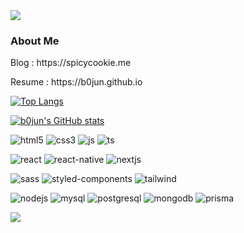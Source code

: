 <img src="https://capsule-render.vercel.app/api?type=waving&color=77CDFF&height=150&section=header" />

### About Me

<p>Blog : https://spicycookie.me</p>
<p>Resume : https://b0jun.github.io</p>

[![Top Langs](https://github-readme-stats.vercel.app/api/top-langs/?username=b0jun)](https://github.com/anuraghazra/github-readme-stats)

[![b0jun's GitHub stats](https://github-readme-stats.vercel.app/api?username=b0jun)](https://github.com/anuraghazra/github-readme-stats)

![html5](https://img.shields.io/badge/HTML5-E34F26?style=for-the-badge&logo=html5&logoColor=white)
![css3](https://img.shields.io/badge/CSS3-1572B6?style=for-the-badge&logo=css3&logoColor=white)
![js](https://img.shields.io/badge/JavaScript-F7DF1E?style=for-the-badge&logo=JavaScript&logoColor=white)
![ts](https://img.shields.io/badge/TypeScript-007ACC?style=for-the-badge&logo=typescript&logoColor=white)

![react](https://img.shields.io/badge/React-20232A?style=for-the-badge&logo=react&logoColor=61DAFB)
![react-native](https://img.shields.io/badge/React_Native-20232A?style=for-the-badge&logo=react&logoColor=61DAFB)
![nextjs](https://img.shields.io/badge/Next.js-000?logo=nextdotjs&logoColor=fff&style=for-the-badge)

![sass](https://img.shields.io/badge/Sass-CC6699?style=for-the-badge&logo=sass&logoColor=white)
![styled-components](https://img.shields.io/badge/styled--components-DB7093?style=for-the-badge&logo=styled-components&logoColor=white)
![tailwind](https://img.shields.io/badge/Tailwind_CSS-38B2AC?style=for-the-badge&logo=tailwind-css&logoColor=white)

![nodejs](https://img.shields.io/badge/Node.js-43853D?style=for-the-badge&logo=node.js&logoColor=white)
![mysql](https://img.shields.io/badge/MySQL-00000F?style=for-the-badge&logo=mysql&logoColor=white)
![postgresql](https://img.shields.io/badge/PostgreSQL-316192?style=for-the-badge&logo=postgresql&logoColor=white)
![mongodb](https://img.shields.io/badge/MongoDB-4EA94B?style=for-the-badge&logo=mongodb&logoColor=white)
![prisma](https://img.shields.io/badge/Prisma-3982CE?style=for-the-badge&logo=Prisma&logoColor=white)

<img src="https://capsule-render.vercel.app/api?type=waving&color=77CDFF&height=150&section=footer" />

